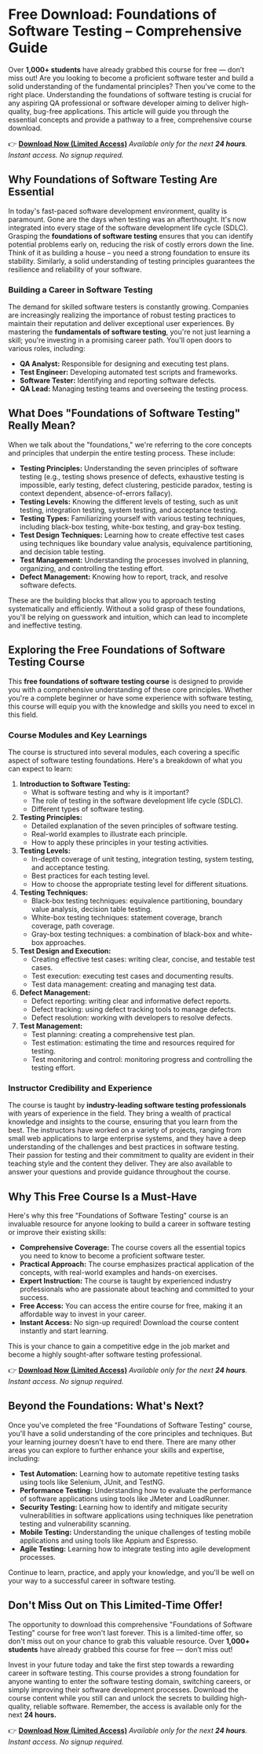 # Free Download: Foundations of Software Testing – Comprehensive Guide

Over **1,000+ students** have already grabbed this course for free — don’t miss out!
Are you looking to become a proficient software tester and build a solid understanding of the fundamental principles? Then you've come to the right place. Understanding the foundations of software testing is crucial for any aspiring QA professional or software developer aiming to deliver high-quality, bug-free applications. This article will guide you through the essential concepts and provide a pathway to a free, comprehensive course download.

👉 [**Download Now (Limited Access)**](https://udemywork.com/foundations-of-software-testing)
_Available only for the next **24 hours**. Instant access. No signup required._

## Why Foundations of Software Testing Are Essential

In today's fast-paced software development environment, quality is paramount. Gone are the days when testing was an afterthought. It's now integrated into every stage of the software development life cycle (SDLC). Grasping the **foundations of software testing** ensures that you can identify potential problems early on, reducing the risk of costly errors down the line. Think of it as building a house – you need a strong foundation to ensure its stability. Similarly, a solid understanding of testing principles guarantees the resilience and reliability of your software.

### Building a Career in Software Testing

The demand for skilled software testers is constantly growing. Companies are increasingly realizing the importance of robust testing practices to maintain their reputation and deliver exceptional user experiences. By mastering the **fundamentals of software testing**, you're not just learning a skill; you're investing in a promising career path. You'll open doors to various roles, including:

*   **QA Analyst:** Responsible for designing and executing test plans.
*   **Test Engineer:** Developing automated test scripts and frameworks.
*   **Software Tester:** Identifying and reporting software defects.
*   **QA Lead:** Managing testing teams and overseeing the testing process.

## What Does "Foundations of Software Testing" Really Mean?

When we talk about the "foundations," we're referring to the core concepts and principles that underpin the entire testing process. These include:

*   **Testing Principles:** Understanding the seven principles of software testing (e.g., testing shows presence of defects, exhaustive testing is impossible, early testing, defect clustering, pesticide paradox, testing is context dependent, absence-of-errors fallacy).
*   **Testing Levels:** Knowing the different levels of testing, such as unit testing, integration testing, system testing, and acceptance testing.
*   **Testing Types:** Familiarizing yourself with various testing techniques, including black-box testing, white-box testing, and gray-box testing.
*   **Test Design Techniques:** Learning how to create effective test cases using techniques like boundary value analysis, equivalence partitioning, and decision table testing.
*   **Test Management:** Understanding the processes involved in planning, organizing, and controlling the testing effort.
*   **Defect Management:** Knowing how to report, track, and resolve software defects.

These are the building blocks that allow you to approach testing systematically and efficiently. Without a solid grasp of these foundations, you'll be relying on guesswork and intuition, which can lead to incomplete and ineffective testing.

## Exploring the Free Foundations of Software Testing Course

This **free foundations of software testing course** is designed to provide you with a comprehensive understanding of these core principles. Whether you're a complete beginner or have some experience with software testing, this course will equip you with the knowledge and skills you need to excel in this field.

### Course Modules and Key Learnings

The course is structured into several modules, each covering a specific aspect of software testing foundations. Here's a breakdown of what you can expect to learn:

1.  **Introduction to Software Testing:**
    *   What is software testing and why is it important?
    *   The role of testing in the software development life cycle (SDLC).
    *   Different types of software testing.
2.  **Testing Principles:**
    *   Detailed explanation of the seven principles of software testing.
    *   Real-world examples to illustrate each principle.
    *   How to apply these principles in your testing activities.
3.  **Testing Levels:**
    *   In-depth coverage of unit testing, integration testing, system testing, and acceptance testing.
    *   Best practices for each testing level.
    *   How to choose the appropriate testing level for different situations.
4.  **Testing Techniques:**
    *   Black-box testing techniques: equivalence partitioning, boundary value analysis, decision table testing.
    *   White-box testing techniques: statement coverage, branch coverage, path coverage.
    *   Gray-box testing techniques: a combination of black-box and white-box approaches.
5.  **Test Design and Execution:**
    *   Creating effective test cases: writing clear, concise, and testable test cases.
    *   Test execution: executing test cases and documenting results.
    *   Test data management: creating and managing test data.
6.  **Defect Management:**
    *   Defect reporting: writing clear and informative defect reports.
    *   Defect tracking: using defect tracking tools to manage defects.
    *   Defect resolution: working with developers to resolve defects.
7.  **Test Management:**
    *   Test planning: creating a comprehensive test plan.
    *   Test estimation: estimating the time and resources required for testing.
    *   Test monitoring and control: monitoring progress and controlling the testing effort.

### Instructor Credibility and Experience

The course is taught by **industry-leading software testing professionals** with years of experience in the field. They bring a wealth of practical knowledge and insights to the course, ensuring that you learn from the best. The instructors have worked on a variety of projects, ranging from small web applications to large enterprise systems, and they have a deep understanding of the challenges and best practices in software testing. Their passion for testing and their commitment to quality are evident in their teaching style and the content they deliver. They are also available to answer your questions and provide guidance throughout the course.

## Why This Free Course Is a Must-Have

Here's why this free "Foundations of Software Testing" course is an invaluable resource for anyone looking to build a career in software testing or improve their existing skills:

*   **Comprehensive Coverage:** The course covers all the essential topics you need to know to become a proficient software tester.
*   **Practical Approach:** The course emphasizes practical application of the concepts, with real-world examples and hands-on exercises.
*   **Expert Instruction:** The course is taught by experienced industry professionals who are passionate about teaching and committed to your success.
*   **Free Access:** You can access the entire course for free, making it an affordable way to invest in your career.
*   **Instant Access:** No sign-up required! Download the course content instantly and start learning.

This is your chance to gain a competitive edge in the job market and become a highly sought-after software testing professional.

👉 [**Download Now (Limited Access)**](https://udemywork.com/foundations-of-software-testing)
_Available only for the next **24 hours**. Instant access. No signup required._

## Beyond the Foundations: What's Next?

Once you've completed the free "Foundations of Software Testing" course, you'll have a solid understanding of the core principles and techniques. But your learning journey doesn't have to end there. There are many other areas you can explore to further enhance your skills and expertise, including:

*   **Test Automation:** Learning how to automate repetitive testing tasks using tools like Selenium, JUnit, and TestNG.
*   **Performance Testing:** Understanding how to evaluate the performance of software applications using tools like JMeter and LoadRunner.
*   **Security Testing:** Learning how to identify and mitigate security vulnerabilities in software applications using techniques like penetration testing and vulnerability scanning.
*   **Mobile Testing:** Understanding the unique challenges of testing mobile applications and using tools like Appium and Espresso.
*   **Agile Testing:** Learning how to integrate testing into agile development processes.

Continue to learn, practice, and apply your knowledge, and you'll be well on your way to a successful career in software testing.

## Don't Miss Out on This Limited-Time Offer!

The opportunity to download this comprehensive "Foundations of Software Testing" course for free won't last forever. This is a limited-time offer, so don't miss out on your chance to grab this valuable resource. Over **1,000+ students** have already grabbed this course for free — don’t miss out!

Invest in your future today and take the first step towards a rewarding career in software testing. This course provides a strong foundation for anyone wanting to enter the software testing domain, switching careers, or simply improving their software development processes. Download the course content while you still can and unlock the secrets to building high-quality, reliable software. Remember, the access is available only for the next **24 hours.**

👉 [**Download Now (Limited Access)**](https://udemywork.com/foundations-of-software-testing)
_Available only for the next **24 hours**. Instant access. No signup required._
